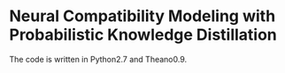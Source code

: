 # Neural Compatibility Modeling with Probabilistic Knowledge Distillation

The code is written in Python2.7 and Theano0.9.
